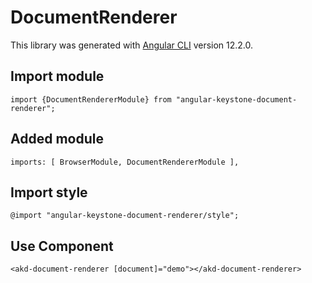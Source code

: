 # DocumentRenderer

This library was generated with [Angular CLI](https://github.com/angular/angular-cli) version 12.2.0.

## Import module

`import {DocumentRendererModule} from "angular-keystone-document-renderer";`

## Added module

`imports: [
  BrowserModule,
  DocumentRendererModule
],`

## Import style

`@import "angular-keystone-document-renderer/style";`  

## Use Component

`<akd-document-renderer [document]="demo"></akd-document-renderer>`
